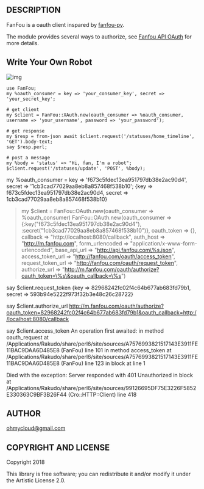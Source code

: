 ## DESCRIPTION

FanFou is a oauth client inspared by [fanfou-py](https://docs.setq.me/oh-my-robot/fanfou-api.html).  

The module provides several ways to authorize,  see [Fanfou API OAuth](https://github.com/FanfouAPI/FanFouAPIDoc/wiki/Oauth) for more details.

## Write Your Own Robot

![img](http://photo1.fanfou.com/v1/mss_3d027b52ec5a4d589e68050845611e68/ff/n0/0f/qm/xd_368058.jpg@596w_1l.jpg)

```perl6
use FanFou;
my %oauth_consumer = key => 'your_consumer_key', secret => 'your_secret_key';

# get client
my $client = FanFou::XAuth.new(oauth_consumer => %oauth_consumer, username => 'your_username', password => 'your_password');

# get response
my $resp = from-json await $client.request('/statuses/home_timeline', 'GET').body-text;
say $resp.perl;

# post a message
my %body = 'status' => "Hi, fan, I'm a robot";
$client.request('/statuses/update', 'POST', %body);
```


my %oauth_consumer = key => 'f673c5fdec13ea951797db38e2ac90d4', secret => '1cb3cad77029aa8eb8a857468f538b10';
{key => f673c5fdec13ea951797db38e2ac90d4, secret => 1cb3cad77029aa8eb8a857468f538b10}
> my $client = FanFou::OAuth.new(oauth_consumer => %oauth_consumer)
FanFou::OAuth.new(oauth_consumer => {:key("f673c5fdec13ea951797db38e2ac90d4"), :secret("1cb3cad77029aa8eb8a857468f538b10")}, oauth_token => {}, callback => "http://localhost:8080/callback", auth_host => "http://m.fanfou.com", form_urlencoded => "application/x-www-form-urlencoded", base_api_url => "http://api.fanfou.com\%s.json", access_token_url => "http://fanfou.com/oauth/access_token", request_token_url => "http://fanfou.com/oauth/request_token", authorize_url => "http://m.fanfou.com/oauth/authorize?oauth_token=\%s\&oauth_callback=\%s")

say $client.request_token
{key => 82968242fc02f4c64b677ab683fd79b1, secret => 593b94e5222f973f32b3e48c26c28722}

say $client.authorize_url
http://m.fanfou.com/oauth/authorize?oauth_token=82968242fc02f4c64b677ab683fd79b1&oauth_callback=http://localhost:8080/callback

say $client.access_token
An operation first awaited:
  in method oauth_request at /Applications/Rakudo/share/perl6/site/sources/A7576993821517143E3911FE11BAC9DAA6D485E8 (FanFou) line 101
  in method access_token at /Applications/Rakudo/share/perl6/site/sources/A7576993821517143E3911FE11BAC9DAA6D485E8 (FanFou) line 123
  in block <unit> at <unknown file> line 1

Died with the exception:
    Server responded with 401 Unauthorized
      in block  at /Applications/Rakudo/share/perl6/site/sources/99126695DF75E3226F5852E330363C9BF3B26F44 (Cro::HTTP::Client) line 418

      

## AUTHOR

ohmycloud@gmail.com

## COPYRIGHT AND LICENSE

Copyright 2018

This library is free software; you can redistribute it and/or modify it under the Artistic License 2.0.
